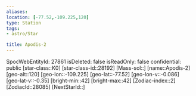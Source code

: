 ```yaml
---
aliases: 
location: [-77.52,-109.225,120]
type: Station
tags:
- astro/Star

title: Apodis-2
---
```

SpocWebEntityId: 27861
isDeleted: false
isReadOnly: false
confidential: public
[star-class::K0]
[star-class-id::28192]
[Mass-sol::]
[name::Apodis-2]
[geo-alt::120]
[geo-lon::-109.225]
[geo-lat::-77.52]
[geo-lon-v::-0.086]
[geo-lat-v::-0.35]
[bright-min::42]
[bright-max::42]
[Zodiac-index::2]
[ZodiacId::28085]
[NextStarId::]




